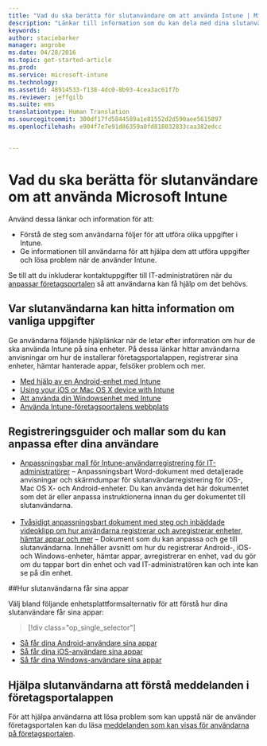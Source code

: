 ```yaml
---
title: "Vad du ska berätta för slutanvändare om att använda Intune | Microsoft Intune"
description: "Länkar till information som du kan dela med dina slutanvändare"
keywords: 
author: staciebarker
manager: angrobe
ms.date: 04/28/2016
ms.topic: get-started-article
ms.prod: 
ms.service: microsoft-intune
ms.technology: 
ms.assetid: 48914533-f138-4dc0-8b93-4cea3ac61f7b
ms.reviewer: jeffgilb
ms.suite: ems
translationtype: Human Translation
ms.sourcegitcommit: 300df17fd5844589a1e81552d2d590aee5615897
ms.openlocfilehash: e904f7e7e91d86359a0fd818032833caa382edcc


---
```




# Vad du ska berätta för slutanvändare om att använda Microsoft Intune

Använd dessa länkar och information för att:

- Förstå de steg som användarna följer för att utföra olika uppgifter i Intune.
- Ge informationen till användarna för att hjälpa dem att utföra uppgifter och lösa problem när de använder Intune.

Se till att du inkluderar kontaktuppgifter till IT-administratören när du [anpassar företagsportalen](/Intune/get-started/start-with-a-paid-subscription-to-microsoft-intune-step-7) så att användarna kan få hjälp om det behövs.


## Var slutanvändarna kan hitta information om vanliga uppgifter

Ge användarna följande hjälplänkar när de letar efter information om hur de ska använda Intune på sina enheter. På dessa länkar hittar användarna anvisningar om hur de installerar företagsportalappen, registrerar sina enheter, hämtar hanterade appar, felsöker problem och mer.

- [Med hjälp av en Android-enhet med Intune](/Intune/EndUser/using-your-android-device-with-intune)
- [Using your iOS or Mac OS X device with Intune](/Intune/EndUser/using-your-ios-or-mac-os-x-device-with-intune)
- [Att använda din Windowsenhet med Intune](/Intune/EndUser/using-your-windows-device-with-intune)
- [Använda Intune-företagsportalens webbplats](/Intune/EndUser/using-the-intune-company-portal-website)


## Registreringsguider och mallar som du kan anpassa efter dina användare

- [Anpassningsbar mall för Intune-användarregistrering för IT-administratörer](https://gallery.technet.microsoft.com/End-user-Intune-enrollment-55dfd64a) – Anpassningsbart Word-dokument med detaljerade anvisningar och skärmdumpar för slutanvändarregistrering för iOS-, Mac OS X- och Android-enheter. Du kan använda det här dokumentet som det är eller anpassa instruktionerna innan du ger dokumentet till slutanvändarna.</br></br>
- [Tvåsidigt anpassningsbart dokument med steg och inbäddade videoklipp om hur användarna registrerar och avregistrerar enheter, hämtar appar och mer](https://gallery.technet.microsoft.com/Intune-End-User-Enrollment-3a0c9b0c#content) – Dokument som du kan anpassa och ge till slutanvändarna. Innehåller avsnitt om hur du registrerar Android-, iOS- och Windows-enheter, hämtar appar, avregistrerar en enhet, vad du gör om du tappar bort din enhet och vad IT-administratören kan och inte kan se på din enhet.

##Hur slutanvändarna får sina appar

Välj bland följande enhetsplattformsalternativ för att förstå hur dina slutanvändare får sina appar:

> [!div class="op_single_selector"]
- [Så får dina Android-användare sina appar](how-your-android-users-get-their-apps.md)
- [Så får dina iOS-användare sina appar](how-your-ios-users-get-their-apps.md)
- [Så får dina Windows-användare sina appar](how-your-windows-users-get-their-apps.md)

## Hjälpa slutanvändarna att förstå meddelanden i företagsportalappen

För att hjälpa användarna att lösa problem som kan uppstå när de använder företagsportalen kan du läsa [meddelanden som kan visas för användarna på företagsportalen](/Intune/Plan-Design/help-end-users-understand-company-portal-app-messages).



<!--HONumber=Jul16_HO4-->



